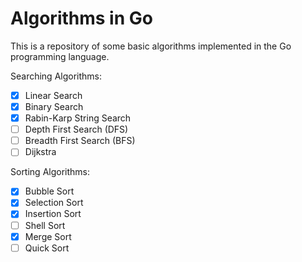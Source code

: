 # Algorithms in Go

This is a repository of some basic algorithms implemented in the Go programming language.

Searching Algorithms:
- [x] Linear Search
- [x] Binary Search
- [x] Rabin-Karp String Search
- [ ] Depth First Search (DFS)
- [ ] Breadth First Search (BFS)
- [ ] Dijkstra 

Sorting Algorithms:
- [x] Bubble Sort
- [x] Selection Sort
- [x] Insertion Sort
- [ ] Shell Sort
- [x] Merge Sort
- [ ] Quick Sort
